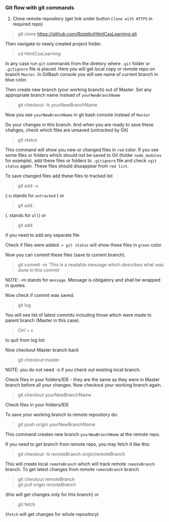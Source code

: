 ### Git flow with git commands

1) Clone remote repository (get link under button `Clone with HTTPS` in required repo)

> git clone https://github.com/Rozelin/HtmlCssLearning.git

Then navigate to newly created project folder. 

> cd HtmlCssLearning

In any case run `git` commands from the diretory where `.git` folder or `.gitignore` file is placed.
Here you will get local copy or remote repo on branch `Master`. 
In GitBash console you will see name of current branch in blue color.

Then create new branch (your working branch) out of Master. Set any appropriate branch name instead of `yourNewBranchName`

> git checkout -b yourNewBranchName

Now you see `yourNewBranchName` in git bash console instead of `Master`

Do your changes in this branch. And when you are ready to save these chahges, check which files are unsaved (untracked by Git)

> git status 

This command will show you new or changed files in `red` color.
If you see some files or folders which should not be saved to Git (folder `node_modules` for example), add these files or folders to `.gitignore` file and check `>git status` again. These files should dissappear from `red list`.

To save changed files add these files to tracked list

> git add -u

(-u stands for `untracked` ) or
> git add .

(. stands for `all`) or 
> git add <fileName>

if you need to add any separate file.

Check if files were added. `> git status` will show these files in `green` color.

Now you can commit these files (save to current branch).

> git commit -m 'This is a readable message which describes what was done in this commit'

NOTE: -m stands for `message`. Message is obligatory and shall be wrapped in quotes.

Now check if commit was saved.

> git log

You will see list of latest commits including those which were made to parent branch (Master in this case).

> Ctrl + c 

to quit from log list.

Now checkout Master branch back

> git checkout master

NOTE: you do not need `-b` if you check out existing local branch.

Check files in your folders/IDE - they are the same as they were in Master branch before all your changes.
Now checkout your working branch again.

> git checkout yourNewBranchName

Check files in your folders/IDE

To save your working branch to remote repository do:
> git push origin yourNewBranchName

This command creates new branch `yourNewBranchName` at the remote repo.

If you need to get branch from remote repo, you may fetch it like this:
> git checkout -b remoteBranch origin/remoteBranch 

This will create local `remoteBranch` which will track remote `remoteBranch` branch.
To get latest changes from remote `remoteBranch` branch
> git checkout remoteBranch  
> git pull origin remoteBranch

(this will get changes only for this branch) or 
> git fetch 

(`fetch` will get changes for whole repository)



